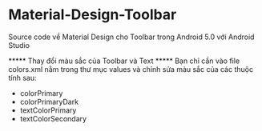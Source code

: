 # Material-Design-Toolbar
Source code về Material Design cho Toolbar trong Android 5.0 với Android Studio

***** Thay đổi màu sắc của Toolbar và Text *****
Bạn chỉ cần vào file colors.xml nằm trong thư mục values và chỉnh sửa màu sắc của các thuộc tính sau:
- colorPrimary
- colorPrimaryDark
- textColorPrimary
- textColorSecondary
